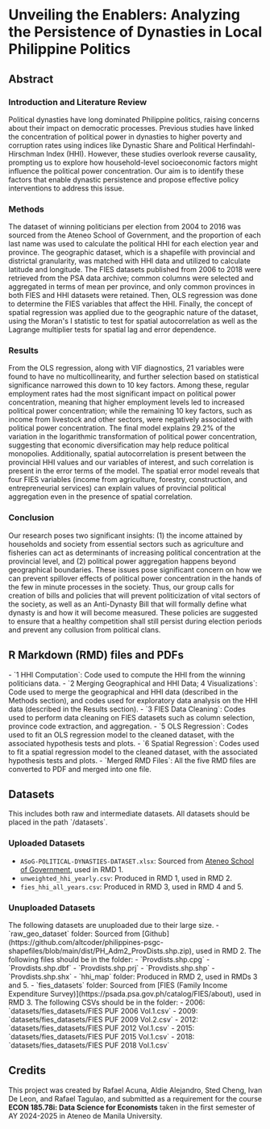 <h1>Unveiling the Enablers: Analyzing the Persistence of Dynasties in Local Philippine Politics</h1>

<h2>Abstract</h2>
<h3>Introduction and Literature Review</h3>
Political dynasties have long dominated Philippine politics, raising concerns about their impact on democratic processes. Previous studies have linked the concentration of political power in dynasties to higher poverty and corruption rates using indices like Dynastic Share and Political Herfindahl-Hirschman Index (HHI). However, these studies overlook reverse causality, prompting us to explore how household-level socioeconomic factors might influence the political power concentration. Our aim is to identify these factors that enable dynastic persistence
and propose effective policy interventions to address this issue.

<h3>Methods</h3>
The dataset of winning politicians per election from 2004 to 2016 was sourced from the Ateneo School of Government, and the proportion of each last name was used to calculate the political HHI for each election year and province. The geographic dataset, which is a shapefile with provincial and districtal granularity, was matched with HHI data and utilized to calculate latitude and longitude. The FIES datasets published from 2006 to 2018 were retrieved from the PSA data archive; common columns were selected and aggregated in terms of mean per province, and only common provinces in both FIES and HHI datasets were retained. Then, OLS regression was done to determine the FIES variables that affect the HHI. Finally, the concept of spatial regression was applied due to the geographic nature of the dataset, using the Moran's I statistic to test for spatial autocorrelation as well as the Lagrange multiplier tests for spatial lag and error dependence.

<h3>Results</h3>
From the OLS regression, along with VIF diagnostics, 21 variables were found to have no multicollinearity, and further selection based on statistical significance narrowed this down to 10 key factors. Among these, regular employment rates had the most significant impact on political power concentration, meaning that higher employment levels led to increased political power concentration; while the remaining 10 key factors, such as income from livestock and other sectors, were negatively associated with political power concentration. The final model explains 29.2% of the variation in the logarithmic transformation of political power concentration, suggesting that economic diversification may help reduce political monopolies. Additionally, spatial autocorrelation is present between the provincial HHI values and our variables of interest, and such correlation is present in the error terms of the model. The spatial error model reveals that four FIES variables (income from agriculture, forestry, construction, and entrepreneurial services) can explain values of provincial political aggregation even in the presence of spatial correlation.

<h3>Conclusion</h3>
Our research poses two significant insights: (1) the income attained by households and society from essential sectors such as agriculture and fisheries can act as determinants of increasing political concentration at the provincial level, and (2) political power aggregation happens beyond geographical boundaries. These issues pose significant concern on how we can prevent spillover effects of political power concentration in the hands of the few in minute processes in the society. Thus, our group calls for creation of bills and policies that will prevent politicization of vital sectors of the society, as well as an Anti-Dynasty Bill that will formally define what dynasty is and how it will become measured. These policies are suggested to ensure that a healthy competition shall still persist during election periods and prevent any collusion from political clans.

<h2>R Markdown (RMD) files and PDFs</h2>
- `1 HHI Computation`: Code used to compute the HHI from the winning politicians data.
- `2 Merging Geographical and HHI Data; 4 Visualizations`: Code used to merge the geographical and HHI data (described in the Methods section), and codes used for exploratory data analysis on the HHI data (described in the Results section).
- `3 FIES Data Cleaning`: Codes used to perform data cleaning on FIES datasets such as column selection, province code extraction, and aggregation.
- `5 OLS Regression`: Codes used to fit an OLS regression model to the cleaned dataset, with the associated hypothesis tests and plots.
- `6 Spatial Regression`: Codes used to fit a spatial regression model to the cleaned dataset, with the associated hypothesis tests and plots.
- `Merged RMD Files`: All the five RMD files are converted to PDF and merged into one file.

<h2>Datasets</h2>
This includes both raw and intermediate datasets. All datasets should be placed in the path `/datasets`.

<h3>Uploaded Datasets</h3>
<ul>
  <li><code>ASoG-POLITICAL-DYNASTIES-DATASET.xlsx</code>: Sourced from <a href="https://www.inclusivedemocracy.ph/data-and-infographics">Ateneo School of Government</a>, used in RMD 1.</li>
  <li><code>unweighted_hhi_yearly.csv</code>: Produced in RMD 1, used in RMD 2.</li>
  <li><code>fies_hhi_all_years.csv</code>: Produced in RMD 3, used in RMD 4 and 5.</li>
</ul>

<h3>Unuploaded Datasets</h3>
The following datasets are unuploaded due to their large size.
- `raw_geo_dataset` folder: Sourced from [Github](https://github.com/altcoder/philippines-psgc-shapefiles/blob/main/dist/PH_Adm2_ProvDists.shp.zip), used in RMD 2. The following files should be in the folder:
  - `Provdists.shp.cpg`
  - `Provdists.shp.dbf`
  - `Provdists.shp.prj`
  - `Provdists.shp.shp`
  - `Provdists.shp.shx`
- `hhi_map` folder: Produced in RMD 2, used in RMDs 3 and 5.
- `fies_datasets` folder: Sourced from [FIES (Family Income Expenditure Survey)](https://psada.psa.gov.ph/catalog/FIES/about), used in RMD 3. The following CSVs should be in the folder:
  - 2006: `datasets/fies_datasets/FIES PUF 2006 Vol.1.csv`
  - 2009: `datasets/fies_datasets/FIES PUF 2009 Vol.2.csv`
  - 2012: `datasets/fies_datasets/FIES PUF 2012 Vol.1.csv`
  - 2015: `datasets/fies_datasets/FIES PUF 2015 Vol.1.csv`
  - 2018: `datasets/fies_datasets/FIES PUF 2018 Vol.1.csv`

<h2>Credits</h2>
This project was created by Rafael Acuna, Aldie Alejandro, Sted Cheng, Ivan De Leon, and Rafael Tagulao, and submitted as a requirement for the course <b>ECON 185.78i: Data Science for Economists</b> taken in the first semester of AY 2024-2025 in Ateneo de Manila University. 


